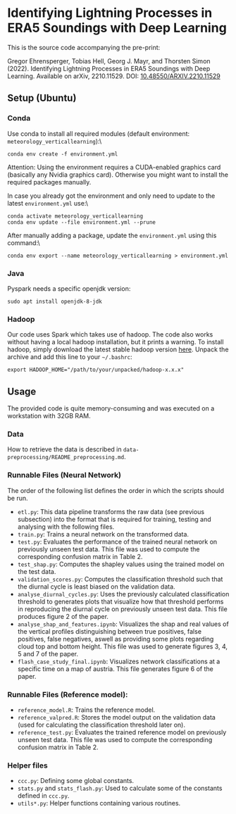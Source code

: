 # Identifying Lightning Processes in ERA5 Soundings with Deep Learning

This is the source code accompanying the pre-print:

Gregor Ehrensperger, Tobias Hell, Georg J. Mayr, and Thorsten Simon (2022). Identifying Lightning Processes in ERA5 Soundings with Deep Learning. Available on arXiv, 2210.11529. DOI: [10.48550/ARXIV.2210.11529](https://doi.org/10.48550/arXiv.2210.11529)

## Setup (Ubuntu)
### Conda
Use conda to install all required modules (default environment: `meteorology_verticallearning`):\
```
conda env create -f environment.yml
```

Attention: Using the environment requires a CUDA-enabled graphics card (basically any Nvidia graphics card). Otherwise you might want to install the required packages manually.

In case you already got the environment and only need to update to the latest `environment.yml` use:\
```
conda activate meteorology_verticallearning
conda env update --file environment.yml --prune
```

After manually adding a package, update the `environment.yml` using this command:\
```
conda env export --name meteorology_verticallearning > environment.yml
```

### Java
Pyspark needs a specific openjdk version:
```
sudo apt install openjdk-8-jdk
```

### Hadoop
Our code uses Spark which takes use of hadoop. The code also works without having a local hadoop installation, but it prints a warning.
To install hadoop, simply download the latest stable hadoop version [here](https://downloads.apache.org/hadoop/common/stable/). Unpack
the archive and add this line to your `~/.bashrc`:
```
export HADOOP_HOME="/path/to/your/unpacked/hadoop-x.x.x"
```

## Usage

The provided code is quite memory-consuming and was executed on a workstation with 32GB RAM.

### Data
How to retrieve the data is described in `data-preprocessing/README_preprocessing.md`.

### Runnable Files (Neural Network)
The order of the following list defines the order in which the scripts should be run.
- `etl.py`: This data pipeline transforms the raw data (see previous subsection) into the format that is required for training, testing and analysing with the following files.
- `train.py`: Trains a neural network on the transformed data.
- `test.py`: Evaluates the performance of the trained neural network on previously unseen test data. This file was used to compute the corresponding confusion matrix in Table 2.
- `test_shap.py`: Computes the shapley values using the trained model on the test data.
- `validation_scores.py`: Computes the classification threshold such that the diurnal cycle is least biased on the validation data.
- `analyse_diurnal_cycles.py`: Uses the previously calculated classification threshold to generates plots that visualize how that threshold performs in reproducing the diurnal cycle on previously unseen test data. This file produces figure 2 of the paper.
- `analyse_shap_and_features.ipynb`: Visualizes the shap and real values of the vertical profiles distinguishing between true positives, false positives, false negatives, aswell as providing some plots regarding cloud top and bottom height. This file was used to generate figures 3, 4, 5 and 7 of the paper.
- `flash_case_study_final.ipynb`: Visualizes network classifications at a specific time on a map of austria. This file generates figure 6 of the paper.

### Runnable Files (Reference model):
- `reference_model.R`: Trains the reference model.
- `reference_valpred.R`: Stores the model output on the validation data (used for calculating the classification threshold later on).
- `reference_test.py`: Evaluates the trained reference model on previously unseen test data. This file was used to compute the corresponding confusion matrix in Table 2.

### Helper files
- `ccc.py`: Defining some global constants.
- `stats.py` and `stats_flash.py`: Used to calculate some of the constants defined in `ccc.py`.
- `utils*.py`: Helper functions containing various routines.
